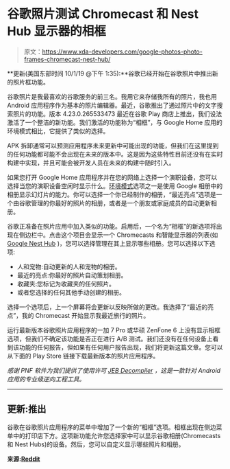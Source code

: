 # 谷歌照片测试 Chromecast 和 Nest Hub 显示器的相框

> 原文：<https://www.xda-developers.com/google-photos-photo-frames-chromecast-nest-hub/>

**更新(美国东部时间 10/1/19 @下午 1:35):**谷歌已经开始在谷歌照片中推出新的照片框功能。

谷歌照片是我最喜欢的谷歌服务的前三名。我用它来存储我所有的照片，我也用 Android 应用程序作为基本的照片编辑器。最近，谷歌推出了通过照片中的文字搜索照片的功能。版本 4.23.0.265533473 最近在谷歌 Play 商店上推出，我们设法激活了一个整洁的新功能。我们激活的功能称为“相框”，与 Google Home 应用的环境模式相比，它提供了类似的选择。

APK 拆卸通常可以预测应用程序未来更新中可能出现的功能，但我们在这里提到的任何功能都可能不会出现在未来的版本中。这是因为这些特性目前还没有在实时构建中实现，并且可能会被开发人员在未来的构建中随时引入。

如果您打开 Google Home 应用程序并在您的网络上选择一个演职设备，您可以选择当您的演职设备空闲时显示什么。[环境模式](https://www.xda-developers.com/chromecast-wallpaper-low-bandwidth-mode/)选项之一是使用 Google 相册中的相册显示幻灯片的能力。你可以选择一个你已经制作的相册，“最近亮点”选项是一个由谷歌管理的你最好的照片的相册，或者是一个朋友或家庭成员的自动更新相册。

谷歌正准备在照片应用中加入类似的功能。启用后，一个名为“相框”的新选项将出现在侧边栏中。点击这个项目会显示一个 Chromecasts 和智能显示器的列表(如 [Google Nest Hub](https://www.xda-developers.com/google-nest-hub-google-home-smart-speaker-display-india-for-rs-9999/) )，您可以选择管理在其上显示哪些相册。您可以选择以下选项:

*   人和宠物:自动更新的人和宠物的相册。
*   最近的亮点:你最好的照片自动策划相册。
*   收藏夹:您标记为收藏夹的任何照片。
*   或者您选择的任何其他手动创建的相册。

选择一个选项后，上一个屏幕将会更新以反映所做的更改。我选择了“最近的亮点”，我的 Chromecast 开始显示我最近旅行的照片。

运行最新版本谷歌照片应用程序的一加 7 Pro 或华硕 ZenFone 6 上没有显示相框选项，但我们不确定该功能是否正在进行 A/B 测试。我们还没有在任何设备上看到该功能的任何报告，但如果有任何用户报告出现，我们将更新这篇文章。您可以从下面的 Play Store 链接下载最新版本的照片应用程序。

*感谢 PNF 软件为我们提供了使用许可 [JEB Decompiler](https://www.pnfsoftware.com/?aid=xdadev) ，这是一款针对 Android 应用的专业级逆向工程工具。*

* * *

## 更新:推出

谷歌在谷歌照片应用程序的菜单中增加了一个新的“相框”选项。相框出现在侧边菜单中的打印店下方。这项新功能允许您选择家中可以显示谷歌相册(Chromecasts 和 Nest Hubs)的设备。然后，您可以自定义显示哪些照片和相册。

**来源:[Reddit](https://www.reddit.com/r/Android/comments/dbokea/photo_frames_showing_up_on_google_photos_app/)**